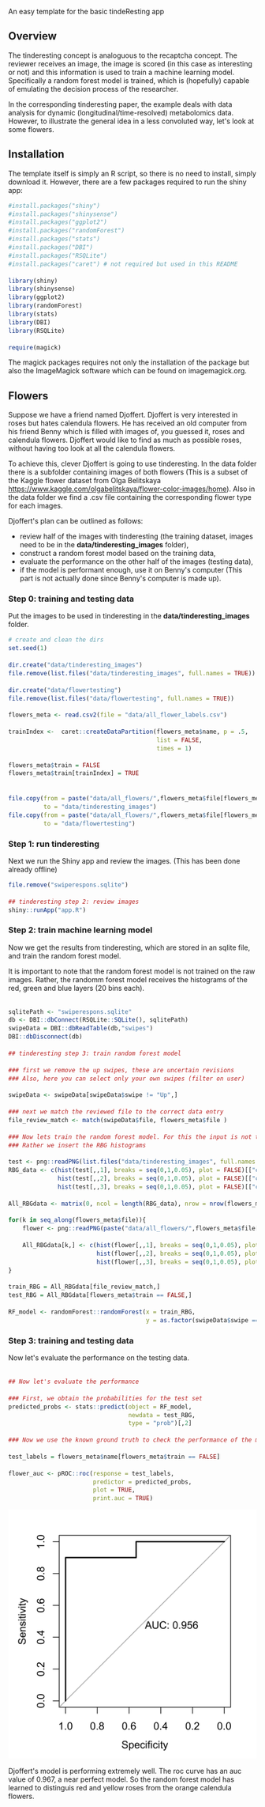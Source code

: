 
<!-- README.md is generated from README.Rmd. -->
An easy template for the basic tindeResting app

Overview
--------

The tinderesting concept is analoguous to the recaptcha concept. The reviewer receives an image, the image is scored (in this case as interesting or not) and this information is used to train a machine learning model. Specifically a random forest model is trained, which is (hopefully) capable of emulating the decision process of the researcher.

In the corresponding tinderesting paper, the example deals with data analysis for dynamic (longitudinal/time-resolved) metabolomics data. However, to illustrate the general idea in a less convoluted way, let's look at some flowers.

Installation
------------

The template itself is simply an R script, so there is no need to install, simply download it. However, there are a few packages required to run the shiny app:

``` r
#install.packages("shiny")
#install.packages("shinysense")
#install.packages("ggplot2")
#install.packages("randomForest")
#install.packages("stats")
#install.packages("DBI")
#install.packages("RSQLite")
#install.packages("caret") # not required but used in this README

library(shiny)
library(shinysense)
library(ggplot2)
library(randomForest)
library(stats)
library(DBI)
library(RSQLite)

require(magick)

```

The magick packages requires not only the installation of the package but also the ImageMagick software which can be found on imagemagick.org.

Flowers
-------

Suppose we have a friend named Djoffert. Djoffert is very interested in roses but hates calendula flowers. He has received an old computer from his friend Benny which is filled with images of, you guessed it, roses and calendula flowers. Djoffert would like to find as much as possible roses, without having too look at all the calendula flowers.

To achieve this, clever Djoffert is going to use tinderesting. In the data folder there is a subfolder containing images of both flowers (This is a subset of the Kaggle flower dataset from Olga Belitskaya <https://www.kaggle.com/olgabelitskaya/flower-color-images/home>). Also in the data folder we find a .csv file containing the corresponding flower type for each images.

Djoffert's plan can be outlined as follows:

-   review half of the images with tinderesting (the training dataset, images need to be in the **data/tinderesting\_images** folder),
-   construct a random forest model based on the training data,
-   evaluate the performance on the other half of the images (testing data),
-   if the model is performant enough, use it on Benny's computer (This part is not actually done since Benny's computer is made up).

### Step 0: training and testing data

Put the images to be used in tinderesting in the **data/tinderesting\_images** folder.

``` r
# create and clean the dirs
set.seed(1)

dir.create("data/tinderesting_images")
file.remove(list.files("data/tinderesting_images", full.names = TRUE))

dir.create("data/flowertesting")
file.remove(list.files("data/flowertesting", full.names = TRUE))

flowers_meta <- read.csv2(file = "data/all_flower_labels.csv")

trainIndex <-  caret::createDataPartition(flowers_meta$name, p = .5, 
                                          list = FALSE, 
                                          times = 1)

flowers_meta$train = FALSE
flowers_meta$train[trainIndex] = TRUE


file.copy(from = paste("data/all_flowers/",flowers_meta$file[flowers_meta$train == TRUE],sep = ""), 
          to = "data/tinderesting_images")
file.copy(from = paste("data/all_flowers/",flowers_meta$file[flowers_meta$train == FALSE],sep = ""), 
          to = "data/flowertesting")
```

### Step 1: run tinderesting

Next we run the Shiny app and review the images. (This has been done already offline)

``` r
file.remove("swiperespons.sqlite")

## tinderesting step 2: review images
shiny::runApp("app.R")
```

### Step 2: train machine learning model

Now we get the results from tinderesting, which are stored in an sqlite file, and train the random forest model.

It is important to note that the random forest model is not trained on the raw images. Rather, the randomm forest model receives the histograms of the red, green and blue layers (20 bins each).

``` r

sqlitePath <- "swiperespons.sqlite"
db <- DBI::dbConnect(RSQLite::SQLite(), sqlitePath)
swipeData = DBI::dbReadTable(db,"swipes")
DBI::dbDisconnect(db)

## tinderesting step 3: train random forest model 

### first we remove the up swipes, these are uncertain revisions
### Also, here you can select only your own swipes (filter on user)

swipeData <- swipeData[swipeData$swipe != "Up",]

### next we match the reviewed file to the correct data entry
file_review_match <- match(swipeData$file, flowers_meta$file )

### Now lets train the random forest model. For this the input is not the raw images, that would be moronic. 
### Rather we insert the RBG histograms

test <- png::readPNG(list.files("data/tinderesting_images", full.names = TRUE)[1], native = FALSE, info = FALSE)[,,1:3]
RBG_data <- c(hist(test[,,1], breaks = seq(0,1,0.05), plot = FALSE)[["counts"]],
              hist(test[,,2], breaks = seq(0,1,0.05), plot = FALSE)[["counts"]],
              hist(test[,,3], breaks = seq(0,1,0.05), plot = FALSE)[["counts"]])

All_RBGdata <- matrix(0, ncol = length(RBG_data), nrow = nrow(flowers_meta))

for(k in seq_along(flowers_meta$file)){
    flower <- png::readPNG(paste("data/all_flowers/",flowers_meta$file[k],sep=""), native = FALSE, info = FALSE)[,,1:3]
    
    All_RBGdata[k,] <- c(hist(flower[,,1], breaks = seq(0,1,0.05), plot = FALSE)[["counts"]],
                         hist(flower[,,2], breaks = seq(0,1,0.05), plot = FALSE)[["counts"]],
                         hist(flower[,,3], breaks = seq(0,1,0.05), plot = FALSE)[["counts"]])
}

train_RBG = All_RBGdata[file_review_match,]
test_RBG = All_RBGdata[flowers_meta$train == FALSE,]

RF_model <- randomForest::randomForest(x = train_RBG, 
                                       y = as.factor(swipeData$swipe == "Right"))
```

### Step 3: training and testing data

Now let's evaluate the performance on the testing data.

``` r

## Now let's evaluate the performance

### First, we obtain the probabilities for the test set
predicted_probs <- stats::predict(object = RF_model, 
                                  newdata = test_RBG, 
                                  type = "prob")[,2]

### Now we use the known ground truth to check the performance of the model we trained with tinderesting

test_labels = flowers_meta$name[flowers_meta$train == FALSE]

flower_auc <- pROC::roc(response = test_labels, 
                        predictor = predicted_probs,
                        plot = TRUE, 
                        print.auc = TRUE)
```

![](man/figures/README-res-1.png)

Djoffert's model is performing extremely well. The roc curve has an auc value of 0.967, a near perfect model. So the random forest model has learned to distinguis red and yellow roses from the orange calendula flowers.

